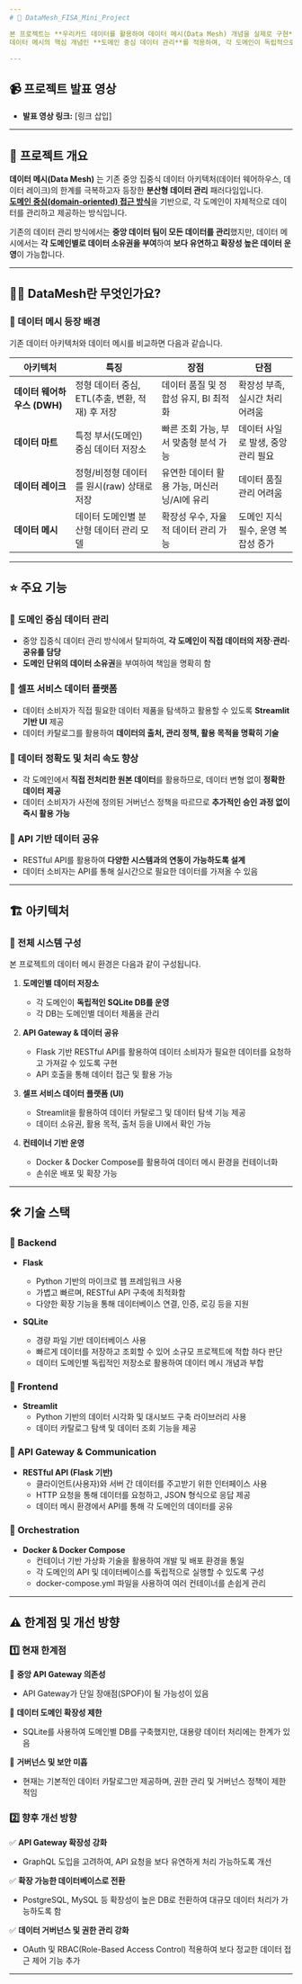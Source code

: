 ```yaml
---
# 👾 DataMesh_FISA_Mini_Project  

본 프로젝트는 **우리카드 데이터를 활용하여 데이터 메시(Data Mesh) 개념을 실제로 구현**한 미니 프로젝트입니다.  
데이터 메시의 핵심 개념인 **도메인 중심 데이터 관리**를 적용하여, 각 도메인이 독립적으로 데이터를 운영하고 활용할 수 있도록 구성하였습니다. **Streamlit을 활용한 간단한 UI**를 구축하여, 사용자가 데이터 제품을 쉽게 탐색하고 조회할 수 있도록 했습니다.  

---
```


## 📹 프로젝트 발표 영상  
- **발표 영상 링크:** [링크 삽입]

---

## 📌 프로젝트 개요  
**데이터 메시(Data Mesh)** 는 기존 중앙 집중식 데이터 아키텍처(데이터 웨어하우스, 데이터 레이크)의 한계를 극복하고자 등장한 **분산형 데이터 관리** 패러다임입니다.  
<u>**도메인 중심(domain-oriented) 접근 방식**</u>을 기반으로, 각 도메인이 자체적으로 데이터를 관리하고 제공하는 방식입니다.  

기존의 데이터 관리 방식에서는 **중앙 데이터 팀이 모든 데이터를 관리**했지만, 데이터 메시에서는 **각 도메인별로 데이터 소유권을 부여**하여 **보다 유연하고 확장성 높은 데이터 운영**이 가능합니다.  

---
## 🙋‍♀️ DataMesh란 무엇인가요?  

### **📌 데이터 메시 등장 배경**  

기존 데이터 아키텍처와 데이터 메시를 비교하면 다음과 같습니다.  

| 아키텍처 | 특징 | 장점 | 단점 |
| --- | --- | --- | --- |
| **데이터 웨어하우스 (DWH)** | 정형 데이터 중심, ETL(추출, 변환, 적재) 후 저장 | 데이터 품질 및 정합성 유지, BI 최적화 | 확장성 부족, 실시간 처리 어려움 |
| **데이터 마트** | 특정 부서(도메인) 중심 데이터 저장소 | 빠른 조회 가능, 부서 맞춤형 분석 가능 | 데이터 사일로 발생, 중앙 관리 필요 |
| **데이터 레이크** | 정형/비정형 데이터를 원시(raw) 상태로 저장 | 유연한 데이터 활용 가능, 머신러닝/AI에 유리 | 데이터 품질 관리 어려움 |
| **데이터 메시** | 데이터 도메인별 분산형 데이터 관리 모델 | 확장성 우수, 자율적 데이터 관리 가능 | 도메인 지식 필수, 운영 복잡성 증가 |

---

## ⭐️ 주요 기능  

### 🔹 **도메인 중심 데이터 관리**  
- 중앙 집중식 데이터 관리 방식에서 탈피하여, **각 도메인이 직접 데이터의 저장·관리·공유를 담당**  
- **도메인 단위의 데이터 소유권**을 부여하여 책임을 명확히 함  

### 🔹 **셀프 서비스 데이터 플랫폼**  
- 데이터 소비자가 직접 필요한 데이터 제품을 탐색하고 활용할 수 있도록 **Streamlit 기반 UI** 제공  
- 데이터 카탈로그를 활용하여 **데이터의 출처, 관리 정책, 활용 목적을 명확히 기술**  

### 🔹 **데이터 정확도 및 처리 속도 향상**  
- 각 도메인에서 **직접 전처리한 원본 데이터**를 활용하므로, 데이터 변형 없이 **정확한 데이터 제공**  
- 데이터 소비자가 사전에 정의된 거버넌스 정책을 따르므로 **추가적인 승인 과정 없이 즉시 활용 가능**  

### 🔹 **API 기반 데이터 공유**  
- RESTful API를 활용하여 **다양한 시스템과의 연동이 가능하도록 설계**  
- 데이터 소비자는 API를 통해 실시간으로 필요한 데이터를 가져올 수 있음  

---

## 🏗️ 아키텍처  

### **📌 전체 시스템 구성**  

본 프로젝트의 데이터 메시 환경은 다음과 같이 구성됩니다.  

1. **도메인별 데이터 저장소**  
   - 각 도메인이 **독립적인 SQLite DB를 운영**  
   - 각 DB는 도메인별 데이터 제품을 관리  

2. **API Gateway & 데이터 공유**  
   - Flask 기반 RESTful API를 활용하여 데이터 소비자가 필요한 데이터를 요청하고 가져갈 수 있도록 구현  
   - API 호출을 통해 데이터 접근 및 활용 가능  

3. **셀프 서비스 데이터 플랫폼 (UI)**  
   - Streamlit을 활용하여 데이터 카탈로그 및 데이터 탐색 기능 제공  
   - 데이터 소유권, 활용 목적, 출처 등을 UI에서 확인 가능  

4. **컨테이너 기반 운영**  
   - Docker & Docker Compose를 활용하여 데이터 메시 환경을 컨테이너화  
   - 손쉬운 배포 및 확장 가능  

---

## 🛠️ 기술 스택  

### **🔹 Backend**  
- **Flask**
  - Python 기반의 마이크로 웹 프레임워크  사용
  - 가볍고 빠르며, RESTful API 구축에 최적화함
  - 다양한 확장 기능을 통해 데이터베이스 연결, 인증, 로깅 등을 지원

- **SQLite**  
  - 경량 파일 기반 데이터베이스 사용
  - 빠르게 데이터를 저장하고 조회할 수 있어 소규모 프로젝트에 적합 하다 판단
  - 데이터 도메인별 독립적인 저장소로 활용하여 데이터 메시 개념과 부합

### **🔹 Frontend**  
- **Streamlit**  
  - Python 기반의 데이터 시각화 및 대시보드 구축 라이브러리 사용
  - 데이터 카탈로그 탐색 및 데이터 조회 기능을 제공

### **🔹 API Gateway & Communication**  
- **RESTful API (Flask 기반)**  
  - 클라이언트(사용자)와 서버 간 데이터를 주고받기 위한 인터페이스 사용
  - HTTP 요청을 통해 데이터를 요청하고, JSON 형식으로 응답 제공
  - 데이터 메시 환경에서 API를 통해 각 도메인의 데이터를 공유

### **🔹 Orchestration**  
- **Docker & Docker Compose**  
  - 컨테이너 기반 가상화 기술을 활용하여 개발 및 배포 환경을 통일
  - 각 도메인의 API 및 데이터베이스를 독립적으로 실행할 수 있도록 구성  
  - docker-compose.yml 파일을 사용하여 여러 컨테이너를 손쉽게 관리

---

## ⚠️ 한계점 및 개선 방향  

### **1️⃣ 현재 한계점**  
🚧 **중앙 API Gateway 의존성**  
- API Gateway가 단일 장애점(SPOF)이 될 가능성이 있음  

🚧 **데이터 도메인 확장성 제한**  
- SQLite를 사용하여 도메인별 DB를 구축했지만, 대용량 데이터 처리에는 한계가 있음  

🚧 **거버넌스 및 보안 미흡**  
- 현재는 기본적인 데이터 카탈로그만 제공하며, 권한 관리 및 거버넌스 정책이 제한적임  

### **2️⃣ 향후 개선 방향**  
✅ **API Gateway 확장성 강화**  
- GraphQL 도입을 고려하여, API 요청을 보다 유연하게 처리 가능하도록 개선  

✅ **확장 가능한 데이터베이스로 전환**  
- PostgreSQL, MySQL 등 확장성이 높은 DB로 전환하여 대규모 데이터 처리가 가능하도록 함  

✅ **데이터 거버넌스 및 권한 관리 강화**  
- OAuth 및 RBAC(Role-Based Access Control) 적용하여 보다 정교한 데이터 접근 제어 기능 추가  

---